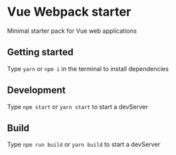 # Vue Webpack starter

Minimal starter pack for Vue web applications

## Getting started
Type ```yarn``` or ```npm i``` in the terminal to install dependencies

## Development
Type ```npm start``` or ```yarn start``` to start a devServer

## Build
Type ```npm run build``` or ```yarn build``` to start a devServer
